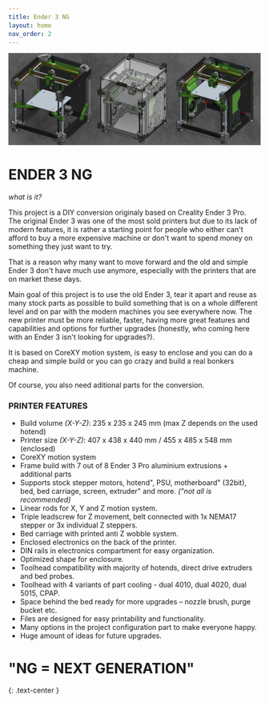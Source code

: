 ```yaml
---
title: Ender 3 NG
layout: home
nav_order: 2
---
```

![](./assets/images/prv2.png)

# **ENDER 3 NG**
_what is it?_

This project is a DIY conversion originaly based on Creality Ender 3 Pro. The original Ender 3 was one of the most sold printers but due to its lack of modern features, it is rather a starting point for people who either can't afford to buy a more expensive machine or don't want to spend money on something they just want to try.

That is a reason why many want to move forward and the old and simple Ender 3 don't have much use anymore, especially with the printers that are on market these days.

Main goal of this project is to use the old Ender 3, tear it apart and reuse as many stock parts as possible to build something that is on a whole different level and on par with the modern machines you see everywhere now. The new printer must be more reliable, faster, having more great features and capabilities and options for further upgrades (honestly, who coming here with an Ender 3 isn't looking for upgrades?).

It is based on CoreXY motion system, is easy to enclose and you can do a cheap and simple build or you can go crazy and build a real bonkers machine.

Of course, you also need aditional parts for the conversion.

### PRINTER FEATURES
- Build volume _(X-Y-Z)_: 235 x 235 x 245 mm (max Z depends on the used hotend)
- Printer size _(X-Y-Z)_: 407 x 438 x 440 mm / 455 x 485 x 548 mm (enclosed)
- CoreXY motion system
- Frame build with 7 out of 8 Ender 3 Pro aluminium extrusions + additional parts
- Supports stock stepper motors, hotend", PSU, motherboard" (32bit), bed, bed carriage, screen, extruder" and more. _("not all is recommended)_
- Linear rods for X, Y and Z motion system.
- Triple leadscrew for Z movement, belt connected with 1x NEMA17 stepper or 3x individual Z steppers.
- Bed carriage with printed anti Z wobble system.
- Enclosed electronics on the back of the printer.
- DIN rails in electronics compartment for easy organization.
- Optimized shape for enclosure.
- Toolhead compatibility with majority of hotends, direct drive extruders and bed probes.
- Toolhead with 4 variants of part cooling - dual 4010, dual 4020, dual 5015, CPAP.
- Space behind the bed ready for more upgrades – nozzle brush, purge bucket etc.
- Files are designed for easy printability and functionality.
- Many options in the project configuration part to make everyone happy.
- Huge amount of ideas for future upgrades.

# **"NG = NEXT GENERATION"**
{: .text-center }
